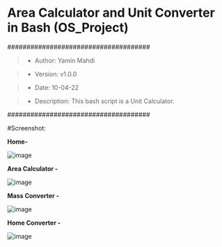 # Area Calculator and Unit Converter in Bash (OS_Project)
#####################################

> * Author: Yamin Mahdi

> * Version: v1.0.0

> * Date: 10-04-22

> * Description: This bash script is a Unit Calculator.

#####################################

#Screenshot:

**Home-**

![image](https://user-images.githubusercontent.com/48239104/162789848-b2620d70-916c-4696-a5cc-04a08a6a2068.png)

**Area Calculator -**

![image](https://user-images.githubusercontent.com/48239104/162790070-f748c130-b821-4d81-bdc1-3fcd04531aec.png)

**Mass Converter -**

![image](https://user-images.githubusercontent.com/48239104/162790198-538e836b-f723-41df-8308-9814b0c40dbc.png)

**Home Converter -**

![image](https://user-images.githubusercontent.com/48239104/162790323-45ba72ed-911d-40ae-8dc1-71dfce1d4a78.png)
